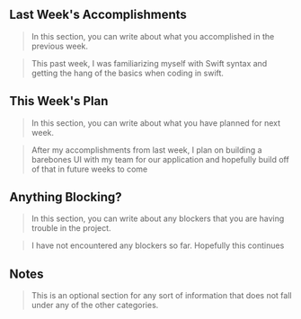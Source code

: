 ## Last Week's Accomplishments

> In this section, you can write about what you accomplished in the previous week.

> This past week, I was familiarizing myself with Swift syntax and getting the hang of the basics when coding in swift.

## This Week's Plan

> In this section, you can write about what you have planned for next week.

> After my accomplishments from last week, I plan on building a barebones UI with my team for our application and hopefully build off of that in future weeks to come

## Anything Blocking?

> In this section, you can write about any blockers that you are having trouble in the project.

> I have not encountered any blockers so far. Hopefully this continues

## Notes

> This is an optional section for any sort of information that does not fall under any of the other categories.
